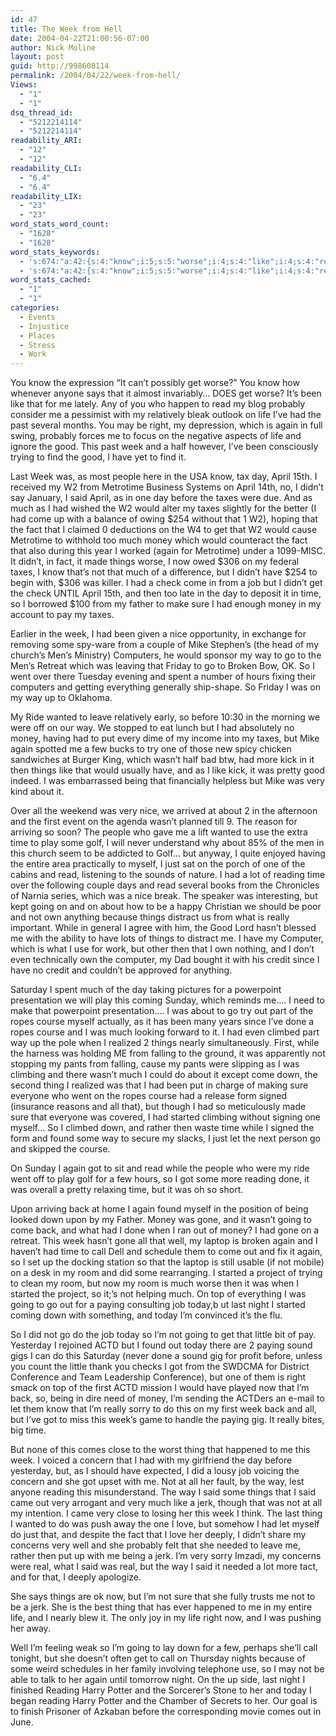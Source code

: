 ```yaml
---
id: 47
title: The Week from Hell
date: 2004-04-22T21:00:56-07:00
author: Nick Moline
layout: post
guid: http://998608114
permalink: /2004/04/22/week-from-hell/
Views:
  - "1"
  - "1"
dsq_thread_id:
  - "5212214114"
  - "5212214114"
readability_ARI:
  - "12"
  - "12"
readability_CLI:
  - "6.4"
  - "6.4"
readability_LIX:
  - "23"
  - "23"
word_stats_word_count:
  - "1628"
  - "1628"
word_stats_keywords:
  - 's:674:"a:42:{s:4:"know";i:5;s:5:"worse";i:4;s:4:"like";i:4;s:4:"read";i:4;s:8:"probably";i:3;s:4:"life";i:4;s:5:"right";i:3;s:4:"good";i:4;s:4:"week";i:7;s:6:"people";i:3;s:5:"april";i:4;s:9:"metrotime";i:3;s:4:"said";i:5;s:5:"taxes";i:5;s:4:"come";i:5;s:4:"fact";i:4;s:5:"money";i:6;s:6:"things";i:7;s:4:"time";i:7;s:4:"sure";i:4;s:4:"nice";i:3;s:4:"mike";i:3;s:4:"went";i:3;s:6:"wanted";i:3;s:4:"play";i:3;s:4:"golf";i:3;s:4:"just";i:3;s:7:"reading";i:5;s:5:"going";i:5;s:6:"really";i:3;s:5:"ropes";i:3;s:6:"course";i:4;s:5:"thing";i:4;s:7:"started";i:4;s:5:"found";i:3;s:4:"gone";i:3;s:4:"well";i:3;s:4:"call";i:3;s:4:"room";i:3;s:6:"paying";i:3;s:5:"night";i:3;s:4:"jerk";i:3;}";'
  - 's:674:"a:42:{s:4:"know";i:5;s:5:"worse";i:4;s:4:"like";i:4;s:4:"read";i:4;s:8:"probably";i:3;s:4:"life";i:4;s:5:"right";i:3;s:4:"good";i:4;s:4:"week";i:7;s:6:"people";i:3;s:5:"april";i:4;s:9:"metrotime";i:3;s:4:"said";i:5;s:5:"taxes";i:5;s:4:"come";i:5;s:4:"fact";i:4;s:5:"money";i:6;s:6:"things";i:7;s:4:"time";i:7;s:4:"sure";i:4;s:4:"nice";i:3;s:4:"mike";i:3;s:4:"went";i:3;s:6:"wanted";i:3;s:4:"play";i:3;s:4:"golf";i:3;s:4:"just";i:3;s:7:"reading";i:5;s:5:"going";i:5;s:6:"really";i:3;s:5:"ropes";i:3;s:6:"course";i:4;s:5:"thing";i:4;s:7:"started";i:4;s:5:"found";i:3;s:4:"gone";i:3;s:4:"well";i:3;s:4:"call";i:3;s:4:"room";i:3;s:6:"paying";i:3;s:5:"night";i:3;s:4:"jerk";i:3;}";'
word_stats_cached:
  - "1"
  - "1"
categories:
  - Events
  - Injustice
  - Places
  - Stress
  - Work
---
```

You know the expression &#8220;It can&#8217;t possibly get worse?&#8221; You know how whenever anyone says that it almost invariably&#8230; DOES get worse? It&#8217;s been like that for me lately. Any of you who happen to read my blog probably consider me a pessimist with my relatively bleak outlook on life I&#8217;ve had the past several months. You may be right, my depression, which is again in full swing, probably forces me to focus on the negative aspects of life and ignore the good. This past week and a half however, I&#8217;ve been consciously trying to find the good, I have yet to find it.

Last Week was, as most people here in the USA know, tax day, April 15th. I received my W2 from Metrotime Business Systems on April 14th, no, I didn&#8217;t say January, I said April, as in one day before the taxes were due. And as much as I had wished the W2 would alter my taxes slightly for the better (I had come up with a balance of owing $254 without that 1 W2), hoping that the fact that I claimed 0 deductions on the W4 to get that W2 would cause Metrotime to withhold too much money which would counteract the fact that also during this year I worked (again for Metrotime) under a 1099-MISC. It didn&#8217;t, in fact, it made things worse, I now owed $306 on my federal taxes, I know that&#8217;s not that much of a difference, but I didn&#8217;t have $254 to begin with, $306 was killer. I had a check come in from a job but I didn&#8217;t get the check UNTIL April 15th, and then too late in the day to deposit it in time, so I borrowed $100 from my father to make sure I had enough money in my account to pay my taxes. <!--more-->

Earlier in the week, I had been given a nice opportunity, in exchange for removing some spy-ware from a couple of Mike Stephen&#8217;s (the head of my church&#8217;s Men&#8217;s Ministry) Computers, he would sponsor my way to go to the Men&#8217;s Retreat which was leaving that Friday to go to Broken Bow, OK. So I went over there Tuesday evening and spent a number of hours fixing their computers and getting everything generally ship-shape. So Friday I was on my way up to Oklahoma.

My Ride wanted to leave relatively early, so before 10:30 in the morning we were off on our way. We stopped to eat lunch but I had absolutely no money, having had to put every dime of my income into my taxes, but Mike again spotted me a few bucks to try one of those new spicy chicken sandwiches at Burger King, which wasn&#8217;t half bad btw, had more kick in it then things like that would usually have, and as I like kick, it was pretty good indeed. I was embarrassed being that financially helpless but Mike was very kind about it.

Over all the weekend was very nice, we arrived at about 2 in the afternoon and the first event on the agenda wasn&#8217;t planned till 9. The reason for arriving so soon? The people who gave me a lift wanted to use the extra time to play some golf, I will never understand why about 85% of the men in this church seem to be addicted to Golf&#8230; but anyway, I quite enjoyed having the entire area practically to myself, I just sat on the porch of one of the cabins and read, listening to the sounds of nature. I had a lot of reading time over the following couple days and read several books from the Chronicles of Narnia series, which was a nice break. The speaker was interesting, but kept going on and on about how to be a happy Christian we should be poor and not own anything because things distract us from what is really important. While in general I agree with him, the Good Lord hasn&#8217;t blessed me with the ability to have lots of things to distract me. I have my Computer, which is what I use for work, but other then that I own nothing, and I don&#8217;t even technically own the computer, my Dad bought it with his credit since I have no credit and couldn&#8217;t be approved for anything.

Saturday I spent much of the day taking pictures for a powerpoint presentation we will play this coming Sunday, which reminds me&#8230;. I need to make that powerpoint presentation&#8230;. I was about to go try out part of the ropes course myself actually, as it has been many years since I&#8217;ve done a ropes course and I was much looking forward to it. I had even climbed part way up the pole when I realized 2 things nearly simultaneously. First, while the harness was holding ME from falling to the ground, it was apparently not stopping my pants from falling, cause my pants were slipping as I was climbing and there wasn&#8217;t much I could do about it except come down, the second thing I realized was that I had been put in charge of making sure everyone who went on the ropes course had a release form signed (insurance reasons and all that), but though I had so meticulously made sure that everyone was covered, I had started climbing without signing one myself&#8230; So I climbed down, and rather then waste time while I signed the form and found some way to secure my slacks, I just let the next person go and skipped the course.

On Sunday I again got to sit and read while the people who were my ride went off to play golf for a few hours, so I got some more reading done, it was overall a pretty relaxing time, but it was oh so short.

Upon arriving back at home I again found myself in the position of being looked down upon by my Father. Money was gone, and it wasn&#8217;t going to come back, and what had I done when I ran out of money? I had gone on a retreat. This week hasn&#8217;t gone all that well, my laptop is broken again and I haven&#8217;t had time to call Dell and schedule them to come out and fix it again, so I set up the docking station so that the laptop is still usable (if not mobile) on a desk in my room and did some rearranging. I started a project of trying to clean my room, but now my room is much worse then it was when I started the project, so it;&#8217;s not helping much. On top of everything I was going to go out for a paying consulting job today,b ut last night I started coming down with something, and today I&#8217;m convinced it&#8217;s the flu.

So I did not go do the job today so I&#8217;m not going to get that little bit of pay. Yesterday I rejoined ACTD but I found out today there are 2 paying sound gigs I can do this Saturday (never done a sound gig for profit before, unless you count the little thank you checks I got from the SWDCMA for District Conference and Team Leadership Conference), but one of them is right smack on top of the first ACTD mission I would have played now that I&#8217;m back, so, being in dire need of money, I&#8217;m sending the ACTDers an e-mail to let them know that I&#8217;m really sorry to do this on my first week back and all, but I&#8217;ve got to miss this week&#8217;s game to handle the paying gig. It really bites, big time.

But none of this comes close to the worst thing that happened to me this week. I voiced a concern that I had with my girlfriend the day before yesterday, but, as I should have expected, I did a lousy job voicing the concern and she got upset with me. Not at all her fault, by the way, lest anyone reading this misunderstand. The way I said some things that I said came out very arrogant and very much like a jerk, though that was not at all my intention. I came very close to losing her this week I think. The last thing I wanted to do was push away the one I love, but somehow I had let myself do just that, and despite the fact that I love her deeply, I didn&#8217;t share my concerns very well and she probably felt that she needed to leave me, rather then put up with me being a jerk. I&#8217;m very sorry Imzadi, my concerns were real, what I said was real, but the way I said it needed a lot more tact, and for that, I deeply apologize.

She says things are ok now, but I&#8217;m not sure that she fully trusts me not to be a jerk. She is the best thing that has ever happened to me in my entire life, and I nearly blew it. The only joy in my life right now, and I was pushing her away.

Well I&#8217;m feeling weak so I&#8217;m going to lay down for a few, perhaps she&#8217;ll call tonight, but she doesn&#8217;t often get to call on Thursday nights because of some weird schedules in her family involving telephone use, so I may not be able to talk to her again until tomorrow night. On the up side, last night I finished Reading Harry Potter and the Sorcerer&#8217;s Stone to her and today I began reading Harry Potter and the Chamber of Secrets to her. Our goal is to finish Prisoner of Azkaban before the corresponding movie comes out in June.